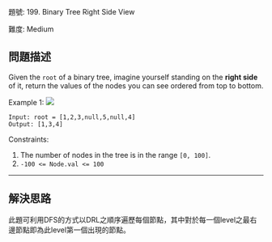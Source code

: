 題號: 199. Binary Tree Right Side View

難度: Medium

## 問題描述
Given the `root` of a binary tree, imagine yourself standing on the **right side** of it, return the values of the nodes you can see ordered from top to bottom.

Example 1:
![](https://assets.leetcode.com/uploads/2021/02/14/tree.jpg)

```
Input: root = [1,2,3,null,5,null,4]
Output: [1,3,4]
```

Constraints:

1. The number of nodes in the tree is in the range `[0, 100]`.
2. `-100 <= Node.val <= 100`


---
## 解決思路

此題可利用DFS的方式以DRL之順序遍歷每個節點，其中對於每一個level之最右邊節點即為此level第一個出現的節點。